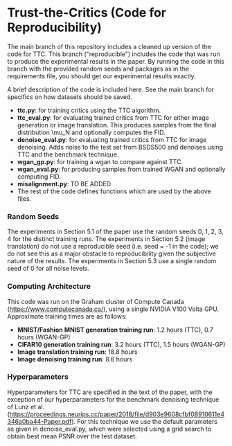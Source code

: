 # Trust-the-Critics (Code for Reproducibility)

The main branch of this repository includes a cleaned up version of the code for TTC. This branch ("reproducible") includes the code that was run to produce the experimental results in the paper. By running the code in this branch with the provided random seeds and packages as in the requirements file, you should get our experimental results exactly.

A brief description of the code is included here. See the main branch for specifics on how datasets should be saved.
 
- **ttc.py**: for training critics using the TTC algorithm. 
- **ttc_eval.py**: for evaluating trained critics from TTC for either image generation or image translation. This produces samples from the final distribution \mu_N and  optionally computes the FID.
- **denoise_eval.py**: for evaluating trained critics from TTC for image denoising. Adds noise to the test set from BSDS500 and denoises using TTC and the benchmark technique.
- **wgan_gp.py**: for training a wgan to compare against TTC.
- **wgan_eval.py**: for producing samples from trained WGAN and optionally computing FID.
- **misalignment.py**: TO BE ADDED
- The rest of the code defines functions which are used by the above files.


### Random Seeds
The experiments in Section 5.1 of the paper use the random seeds 0, 1, 2, 3, 4 for the distinct training runs. The experiments in Section 5.2 (image translation) do not use a reproducible seed (i.e. seed = -1 in the code); we do not see this as a major obstacle to reproducibility given the subjective nature of the results. The experiments in Section 5.3 use a single random seed of 0 for all noise levels.  

### Computing Architecture
This code was run on the Graham cluster of Compute Canada (https://www.computecanada.ca/), using a single NVIDIA V100 Volta GPU. Approximate training times are as follows:

- **MNIST/Fashion MNIST generation training run**: 1.2 hours (TTC), 0.7 hours (WGAN-GP)
- **CIFAR10 generation training run**: 3.2 hours (TTC), 1.5 hours (WGAN-GP)
- **Image translation training run**: 18.8 hours
- **Image denoising training run**: 8.6 hours

### Hyperparameters
Hyperparameters for TTC are specified in the text of the paper, with the exception of our hyperparameters for the benchmark denoising technique of Lunz et al. (https://proceedings.neurips.cc/paper/2018/file/d903e9608cfbf08910611e4346a0ba44-Paper.pdf). For this technique we use the default parameters as given in denoise_eval.py, which were selected using a grid search to obtain best mean PSNR over the test dataset.


